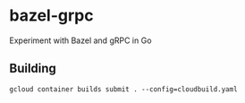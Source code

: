 # bazel-grpc
Experiment with Bazel and gRPC in Go

## Building

```
gcloud container builds submit . --config=cloudbuild.yaml
```
